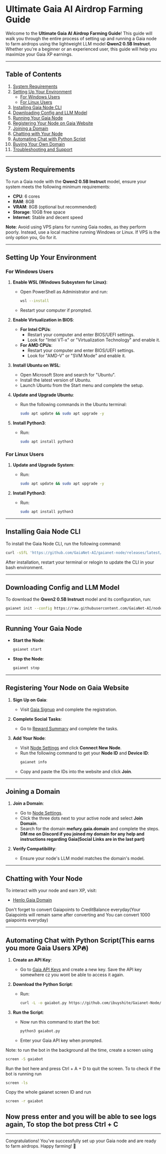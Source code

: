 # Ultimate Gaia AI Airdrop Farming Guide

Welcome to the **Ultimate Gaia AI Airdrop Farming Guide**! This guide will walk you through the entire process of setting up and running a Gaia node to farm airdrops using the lightweight LLM model **Qwen2 0.5B Instruct**. Whether you're a beginner or an experienced user, this guide will help you maximize your Gaia XP earnings.

---

## Table of Contents
1. [System Requirements](#system-requirements)
2. [Setting Up Your Environment](#setting-up-your-environment)
   - [For Windows Users](#for-windows-users)
   - [For Linux Users](#for-linux-users)
3. [Installing Gaia Node CLI](#installing-gaia-node-cli)
4. [Downloading Config and LLM Model](#downloading-config-and-llm-model)
5. [Running Your Gaia Node](#running-your-gaia-node)
6. [Registering Your Node on Gaia Website](#registering-your-node-on-gaia-website)
7. [Joining a Domain](#joining-a-domain)
8. [Chatting with Your Node](#chatting-with-your-node)
9. [Automating Chat with Python Script](#automating-chat-with-python-script)
10. [Buying Your Own Domain](#buying-your-own-domain)
11. [Troubleshooting and Support](#troubleshooting-and-support)

---

## System Requirements
To run a Gaia node with the **Qwen2 0.5B Instruct** model, ensure your system meets the following minimum requirements:

- **CPU**: 6 cores
- **RAM**: 8GB
- **VRAM**: 8GB (optional but recommended)
- **Storage**: 10GB free space
- **Internet**: Stable and decent speed

**Note**: Avoid using VPS plans for running Gaia nodes, as they perform poorly. Instead, use a local machine running Windows or Linux. If VPS is the only option you, Go for it.

---

## Setting Up Your Environment

### For Windows Users
1. **Enable WSL (Windows Subsystem for Linux)**:
   - Open PowerShell as Administrator and run:
     ```bash
     wsl --install
     ```
   - Restart your computer if prompted.

2. **Enable Virtualization in BIOS**:
   - **For Intel CPUs**:
     - Restart your computer and enter BIOS/UEFI settings.
     - Look for "Intel VT-x" or "Virtualization Technology" and enable it.
   - **For AMD CPUs**:
     - Restart your computer and enter BIOS/UEFI settings.
     - Look for "AMD-V" or "SVM Mode" and enable it.

3. **Install Ubuntu on WSL**:
   - Open Microsoft Store and search for "Ubuntu".
   - Install the latest version of Ubuntu.
   - Launch Ubuntu from the Start menu and complete the setup.

4. **Update and Upgrade Ubuntu**:
   - Run the following commands in the Ubuntu terminal:
     ```bash
     sudo apt update && sudo apt upgrade -y
     ```

5. **Install Python3**:
   - Run:
     ```bash
     sudo apt install python3
     ```

### For Linux Users
1. **Update and Upgrade System**:
   - Run:
     ```bash
     sudo apt update && sudo apt upgrade -y
     ```

2. **Install Python3**:
   - Run:
     ```bash
     sudo apt install python3
     ```

---

## Installing Gaia Node CLI
To install the Gaia Node CLI, run the following command:

```bash
curl -sSfL 'https://github.com/GaiaNet-AI/gaianet-node/releases/latest/download/install.sh' | bash
```

After installation, restart your terminal or relogin to update the CLI in your bash environment.

---

## Downloading Config and LLM Model
To download the **Qwen2 0.5B Instruct** model and its configuration, run:

```bash
gaianet init --config https://raw.githubusercontent.com/GaiaNet-AI/node-configs/main/qwen-1.5-0.5b-chat/config.json
```

---

## Running Your Gaia Node
- **Start the Node**:
  ```bash
  gaianet start
  ```

- **Stop the Node**:
  ```bash
  gaianet stop
  ```

---

## Registering Your Node on Gaia Website
1. **Sign Up on Gaia**:
   - Visit [Gaia Signup](https://gaianet.ai/reward?invite_code=RVdsfB) and complete the registration.

2. **Complete Social Tasks**:
   - Go to [Reward Summary](https://www.gaianet.ai/reward-summary) and complete the tasks.

3. **Add Your Node**:
   - Visit [Node Settings](https://www.gaianet.ai/setting/nodes) and click **Connect New Node**.
   - Run the following command to get your **Node ID** and **Device ID**:
     ```bash
     gaianet info
     ```
   - Copy and paste the IDs into the website and click **Join**.

---

## Joining a Domain
1. **Join a Domain**:
   - Go to [Node Settings](https://www.gaianet.ai/setting/nodes).
   - Click the three dots next to your active node and select **Join Domain**.
   - Search for the domain **mefury.gaia.domain** and complete the steps.
**DM me on Discord if you joined my domain for any help and instructions regarding Gaia(Social Links are in the last part)**

2. **Verify Compatibility**:
   - Ensure your node's LLM model matches the domain's model.

---

## Chatting with Your Node
To interact with your node and earn XP, visit:
- [Henlo Gaia Domain](https://henlo.gaia.domains)

Don't forget to convert Gaiapoints to CreditBalance everyday(Your Gaiapoints will remain same after converting and You can convert 1000 gaiapoints everyday)

---

## Automating Chat with Python Script(This earns you more Gaia Users XP🔥)
1. **Create an API Key**:
   - Go to [Gaia API Keys](https://www.gaianet.ai/setting/gaia-api-keys) and create a new key. Save the API key somewhere cz you wont be able to access it again.

2. **Download the Python Script**:
   - Run:
     ```bash
     curl -L -o gaiabot.py https://github.com/ibuyshite/Gaianet-Node/raw/main/gaiabot.py
     ```

3. **Run the Script**:
   - Now run this command to start the bot:
     ```bash
     python3 gaiabot.py
     ```
   - Enter your Gaia API key when prompted.

Note: to run the bot in the background all the time, create a screen using
```bash
screen -S gaiabot
```
Run the bot here and press Ctrl + A + D to quit the screen.
To to check if the bot is running run
```bash
screen -ls
```
Copy the whole gaianet screen ID and run
```bash
screen -r gaiabot
```
Now press enter and you will be able to see logs again, To stop the bot press Ctrl + C
---

---

Congratulations! You’ve successfully set up your Gaia node and are ready to farm airdrops. Happy farming! 🚀
